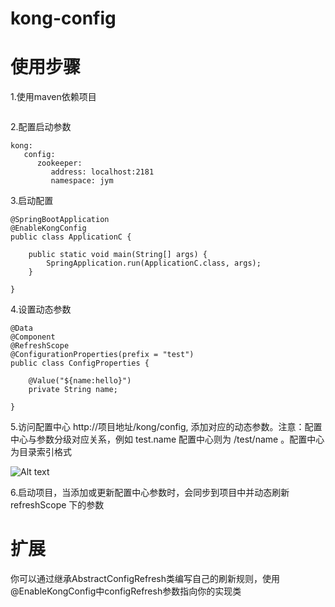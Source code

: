 # kong-config
# 使用步骤
1.使用maven依赖项目
``` 
```
2.配置启动参数
``` 
kong:
   config:
      zookeeper:
         address: localhost:2181
         namespace: jym
```
3.启动配置
``` 
@SpringBootApplication
@EnableKongConfig
public class ApplicationC {

    public static void main(String[] args) {
        SpringApplication.run(ApplicationC.class, args);
    }

}
```
4.设置动态参数
``` 
@Data
@Component
@RefreshScope
@ConfigurationProperties(prefix = "test")
public class ConfigProperties {
    
    @Value("${name:hello}")
    private String name;

}
```
5.访问配置中心  http://项目地址/kong/config, 添加对应的动态参数。注意：配置中心与参数分级对应关系，例如 test.name 配置中心则为 /test/name 。配置中心为目录索引格式

![Alt text](https://github.com/jianym/meditate-static/img/kong-config-view.png)


6.启动项目，当添加或更新配置中心参数时，会同步到项目中并动态刷新 refreshScope 下的参数

# 扩展
 你可以通过继承AbstractConfigRefresh类编写自己的刷新规则，使用@EnableKongConfig中configRefresh参数指向你的实现类

